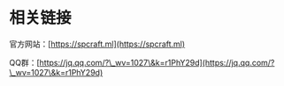 # 相关链接

官方网站：[https://spcraft.ml](https://spcraft.ml)

QQ群：[https://jq.qq.com/?\_wv=1027\&k=r1PhY29d](https://jq.qq.com/?\_wv=1027\&k=r1PhY29d)
